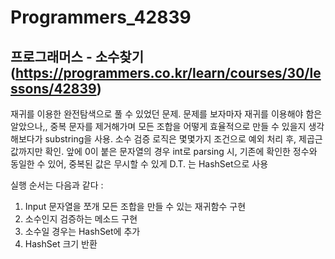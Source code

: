 # Programmers_42839
## 프로그래머스 - 소수찾기 (https://programmers.co.kr/learn/courses/30/lessons/42839)
재귀를 이용한 완전탐색으로 풀 수 있었던 문제.
문제를 보자마자 재귀를 이용해야 함은 알았으나,, 
중복 문자를 제거해가며 모든 조합을 어떻게 효율적으로 만들 수 있을지 생각해보다가 substring을 사용.
소수 검증 로직은 몇몇가지 조건으로 예외 처리 후, 제곱근 값까지만 확인.
앞에 0이 붙은 문자열의 경우 int로 parsing 시, 기존에 확인한 정수와 동일한 수 있어, 
중복된 값은 무시할 수 있게 D.T. 는 HashSet으로 사용

실행 순서는 다음과 같다 : 
1. Input 문자열을 쪼개 모든 조합을 만들 수 있는 재귀함수 구현
2. 소수인지 검증하는 메소드 구현
3. 소수일 경우는 HashSet에 추가
4. HashSet 크기 반환

